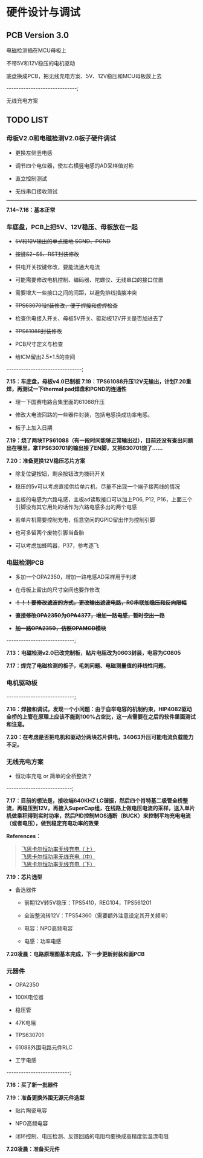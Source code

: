 # 硬件设计与调试

## PCB Version 3.0

电磁检测插在MCU母板上

不带5V和12V稳压的电机驱动

底盘换成PCB，把无线充电方案、5V、12V稳压和MCU母板放上去

-----------------------------;

无线充电方案

## TODO LIST

### 母板V2.0和电磁检测V2.0板子硬件调试

- 更换左侧竖电感

- 调节四个电位器，使左右横竖电感的AD采样值对称

- 直立控制测试

- 无线串口接收测试

---------------------

**7.14~7.16：基本正常**

### 车底盘，PCB上把5V、12V稳压、母板放在一起

- ~~5V和12V输出的单点接地 SGND、PGND~~

- ~~按键S2~S5、RST封装修改~~

- 供电开关按键修改，要能流通大电流

- 可能需要修改电机控制、编码器、陀螺仪、无线串口的接口位置

- 需要增大一些接口之间的间距，以避免排线插接冲突

- ~~TPS630701封装修改，便于焊接和虚焊检查~~

- 检查供电接入开关、母板5V开关、驱动板12V开关是否加进去了

- ~~TPS61088封装修改~~

- PCB尺寸定义与检查

- 给ICM留出2.5*1.5的空间

-------------------------------;

**7.15：车底盘，母板v4.0已制板**
**7.19：TPS61088升压12V无输出，计划7.20重焊，再测试一下thermal pad焊盘和PGND的连通性**

- 理一下国赛电路合集里面的61088升压

- 修改大电流回路的一些器件封装，包括电感换成功率电感。

- 板子上加入日期

**7.19：烧了两块TPS61088（有一段时间能够正常输出过），目前还没有查出问题出在哪里，拿TPS630701的输出接了EN脚，又把630701烧了......**

**7.20：准备更换12V稳压芯片方案**

- 除复位键按钮，剩余按钮改为拨码开关

- 稳压的5v可以考虑直接供给单片机，尽量不出现一个端子接两线的情况

- 主板的电感为六路电感，主板ad读取接口可以加上P06, P12, P16，上面三个引脚没有其它用处的话作为六路电感多出的两个电感

- 若单片机需要控制充电，任意空闲的GPIO留出作为控制引脚

- 也可多留两个废物引脚当备胎

- 可以考虑加蜂鸣器，P37，参考逐飞

### 电磁检测PCB

- 多加一个OPA2350，增加一路电感AD采样用于判坡

- 在母板上留出的尺寸空间也要作修改

- ~~**！！！要修改滤波的方式，更改输出滤波电路，RC串联加稳压和反向限幅**~~

- ~~**直接修改OPA2350为OPA4377，增加一路电感，暂时空出一路**~~

- ~~**加一路OPA2350，仿照OPAMOD模块**~~

----------------------------;

**7.13：电磁检测v2.0已改完制板，贴片电阻改为0603封装，电容为C0805**

**7.17：焊完了电磁检测的板子，毛刺问题、电磁测量值的非线性问题。**

### 电机驱动板

----------------------------;

**7.16：焊接和调试，发现一个小问题：由于自举电容的机制约束，HIP4082驱动全桥的上管在原理上应该不能到100%占空比，这一点需要在之后的软件里面测试和注意。**

**7.20：在考虑是否把电机和驱动分两块芯片供电，34063升压可能电流负载能力不足。**

### 无线充电方案

- 恒功率充电 or 简单的全桥整流？

---------------------------;

**7.17：目前的想法是，接收端640KHZ LC谐振，然后四个肖特基二极管全桥整流，再稳压到12V，再接入SuperCap组，在线路上做电压电流的采样，送入单片机做乘积得到实时功率，然后PID控制MOS通断（BUCK）来控制平均充电电流（或者电压），做到稳定充电功率的效果**

**References：**

> [飞思卡尔恒功率无线充电（上）](https://cloud.tencent.com/developer/article/1651860) \
> [飞思卡尔恒功率无线充电（中）](https://cloud.tencent.com/developer/article/1651861) \
> [飞思卡尔恒功率无线充电（下）](https://cloud.tencent.com/developer/article/1651862)

**7.19：芯片选型**

- 备选器件

  - 前期12V转5V稳压：TPS5410，REG104，TPS561201

  - 全波整流转12V：TPS54360（需要额外注意设定其开关频率）

  - 电容：NPO高频电容

  - 电感：功率电感

**7.20凌晨：电路原理图基本完成，下一步更新封装和画PCB**

### 元器件

- OPA2350

- 100K电位器

- 稳压管

- 47K电阻

- TPS630701

- 61088外围电路元件RLC

- 工字电感

--------------------------;

**7.16：买了新一批器件**

**7.19：准备更换外围无源元件选型**

- 贴片陶瓷电容

- NPO高频电容

- 闭环控制、电压检测、反馈回路的电阻均要换成高精度低温漂电阻

**7.20凌晨：准备买元件**


